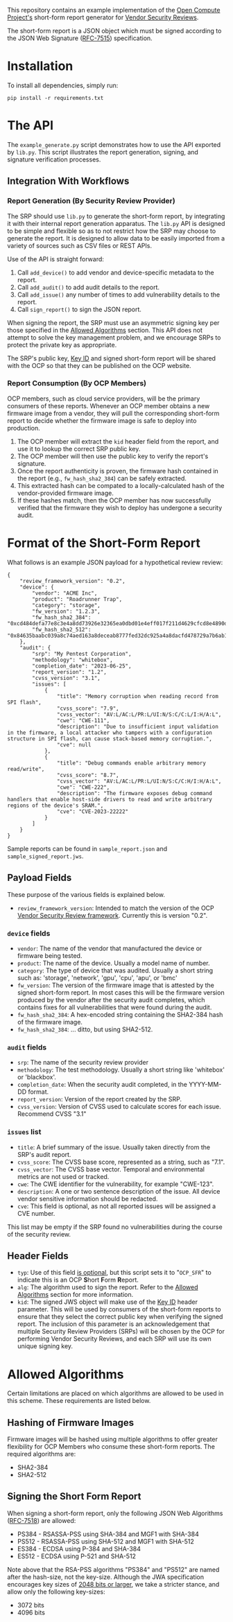 This repository contains an example implementation of the [Open Compute Project's](https://www.opencompute.org/) short-form report generator for [Vendor Security Reviews](https://drive.google.com/file/d/18m0q3ZFZarYJzZ5lOuPShyBKIx6QfGVA/view).

The short-form report is a JSON object which must be signed according to the JSON Web Signature ([RFC-7515](https://www.rfc-editor.org/rfc/rfc7515)) specification. 


# Installation

To install all dependencies, simply run:

```
pip install -r requirements.txt

```

# The API

The `example_generate.py` script demonstrates how to use the API exported by `lib.py`. This script illustrates the report generation, signing, and signature verification processes.


## Integration With Workflows

### Report Generation (By Security Review Provider)

The SRP should use `lib.py` to generate the short-form report, by integrating it with their internal report generation apparatus. The `lib.py` API is designed to be simple and flexible so as to not restrict how the SRP may choose to generate the report. It is designed to allow data to be easily imported from a variety of sources such as CSV files or REST APIs.

Use of the API is straight forward:
1. Call `add_device()` to add vendor and device-specific metadata to the report.
2. Call `add_audit()` to add audit details to the report.
3. Call `add_issue()` any number of times to add vulnerability details to the report.
4. Call `sign_report()` to sign the JSON report.

When signing the report, the SRP must use an asymmetric signing key per those specified in the [Allowed Algorithms](#Allowed-Algorithms) section. This API does not attempt to solve the key management problem, and we encourage SRPs to protect the private key as appropriate.

The SRP's public key, [Key ID](#Header-Fields) and signed short-form report will be shared with the OCP so that they can be published on the OCP website.

### Report Consumption (By OCP Members)

OCP members, such as cloud service providers, will be the primary consumers of these reports. Whenever an OCP member obtains a new firmware image from a vendor, they will pull the corresponding short-form report to decide whether the firmware image is safe to deploy into production. 

1. The OCP member will extract the `kid` header field from the report, and use it to lookup the correct SRP public key.
2. The OCP member will then use the public key to verify the report's signature.
3. Once the report authenticity is proven, the firmware hash contained in the report (e.g., `fw_hash_sha2_384`) can be safely extracted.
4. This extracted hash can be compated to a locally-calculated hash of the vendor-provided firmware image. 
5. If these hashes match, then the OCP member has now successfully verified that the firmware they wish to deploy has undergone a security audit.


# Format of the Short-Form Report

What follows is an example JSON payload for a hypothetical review review:

```
{
    "review_framework_version": "0.2",
    "device": {
        "vendor": "ACME Inc",
        "product": "Roadrunner Trap",
        "category": "storage",
        "fw_version": "1.2.3",
        "fw_hash_sha2_384": "0xcd484defa77e8c3e4a8dd73926e32365ea0dbd01e4eff017f211d4629cfcd8e4890dd66ab1bded9be865cd1c849800d4",
        "fw_hash_sha2_512": "0x84635baabc039a8c74aed163a8deceab8777fed32dc925a4a8dacfd478729a7b6ab1cb91d7d35b49e2bd007a80ae16f292be3ea2b9d9a88cb3cc8dff6a216988"
    },
    "audit": {
        "srp": "My Pentest Corporation",
        "methodology": "whitebox",
        "completion_date": "2023-06-25",
        "report_version": "1.2",
        "cvss_version": "3.1",
        "issues": [
            {
                "title": "Memory corruption when reading record from SPI flash",
                "cvss_score": "7.9",
                "cvss_vector": "AV:L/AC:L/PR:L/UI:N/S:C/C:L/I:H/A:L",
                "cwe": "CWE-111",
                "description": "Due to insufficient input validation in the firmware, a local attacker who tampers with a configuration structure in SPI flash, can cause stack-based memory corruption.",
                "cve": null
            },
            {
                "title": "Debug commands enable arbitrary memory read/write",
                "cvss_score": "8.7",
                "cvss_vector": "AV:L/AC:L/PR:L/UI:N/S:C/C:H/I:H/A:L",
                "cwe": "CWE-222",
                "description": "The firmware exposes debug command handlers that enable host-side drivers to read and write arbitrary regions of the device's SRAM.",
                "cve": "CVE-2023-22222"
            }
        ]
    }
}
```

Sample reports can be found in `sample_report.json` and `sample_signed_report.jws`.

## Payload Fields

These purpose of the various fields is explained below.

* `review_framework_version`: Intended to match the version of the OCP [Vendor Security Review framework](https://drive.google.com/file/d/177hRzP05xE5OlvW7nuBH35SxaBSo1TRI/view). Currently this is version "0.2".


### `device` fields

* `vendor`: The name of the vendor that manufactured the device or firmware being tested.
* `product`: The name of the device. Usually a model name of number.
* `category`: The type of device that was audited. Usually a short string such as: 'storage', 'network', 'gpu', 'cpu', 'apu', or 'bmc'
* `fw_version`: The version of the firmware image that is attested by the signed short-form report. In most cases this will be the firmware version produced by the vendor after the security audit completes, which contains fixes for all vulnerabilities that were found during the audit.
* `fw_hash_sha2_384`: A hex-encoded string containing the SHA2-384 hash of the firmware image.
* `fw_hash_sha2_384`: ... ditto, but using SHA2-512.

### `audit` fields

* `srp`: The name of the security review provider
* `methodology`: The test methodology. Usually a short string like 'whitebox' or 'blackbox'.
* `completion_date`: When the security audit completed, in the YYYY-MM-DD format.
* `report_version`: Version of the report created by the SRP.
* `cvss_version`: Version of CVSS used to calculate scores for each issue. Recommend CVSS "3.1"

### `issues` list

* `title`: A brief summary of the issue. Usually taken directly from the SRP's audit report.
* `cvss_score`: The CVSS base score, represented as a string, such as "7.1".
* `cvss_vector`: The CVSS base vector. Temporal and environmental metrics are not used or tracked.
* `cwe`: The CWE identifier for the vulnerability, for example "CWE-123".
* `description`: A one or two sentence description of the issue. All device vendor sensitive information should be redacted.
* `cve`: This field is optional, as not all reported issues will be assigned a CVE number.

This list may be empty if the SRP found no vulnerabilities during the course of the security review.                       

## Header Fields

* `typ`: Use of this field [is optional](https://www.rfc-editor.org/rfc/rfc7515#section-4.1.1), but this script sets it to "`OCP_SFR`" to indicate this is an OCP **S**hort **F**orm **R**eport.
* `alg`: The algorithm used to sign the report. Refer to the [Allowed Algorithms](#Allowed-Algorithms) section for more information.
* `kid`: The signed JWS object will make use of the [Key ID](https://www.rfc-editor.org/rfc/rfc7515#section-4.1.4) header parameter. This will be used by consumers of the short-form reports to ensure that they select the correct public key when verifying the signed report. The inclusion of this parameter is an acknowledgement that multiple Security Review Providers (SRPs) will be chosen by the OCP for performing Vendor Security Reviews, and each SRP will use its own unique signing key.



# Allowed Algorithms

Certain limitations are placed on which algorithms are allowed to be used in this scheme. These requirements are listed below.

## Hashing of Firmware Images

Firmware images will be hashed using multiple algorithms to offer greater flexibility for OCP Members who consume these short-form reports. The required algorithms are:

* SHA2-384
* SHA2-512

## Signing the Short Form Report

When signing a short-form report, only the following JSON Web Algorithms ([RFC-7518](https://www.rfc-editor.org/rfc/rfc7518)) are allowed:

* PS384 - RSASSA-PSS using SHA-384 and MGF1 with SHA-384
* PS512 - RSASSA-PSS using SHA-512 and MGF1 with SHA-512
* ES384 - ECDSA using P-384 and SHA-384
* ES512 - ECDSA using P-521 and SHA-512

Note above that the RSA-PSS algorithms "PS384" and "PS512" are named after the hash-size, not the key-size. Although the JWA specification encourages key sizes of [2048 bits or larger](https://www.rfc-editor.org/rfc/rfc7518#section-3.5), we take a stricter stance, and allow only the following key-sizes:

* 3072 bits
* 4096 bits


